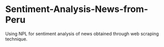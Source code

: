 # Sentiment-Analysis-News-from-Peru
Using NPL for sentiment analysis of news obtained through web scraping technique.
